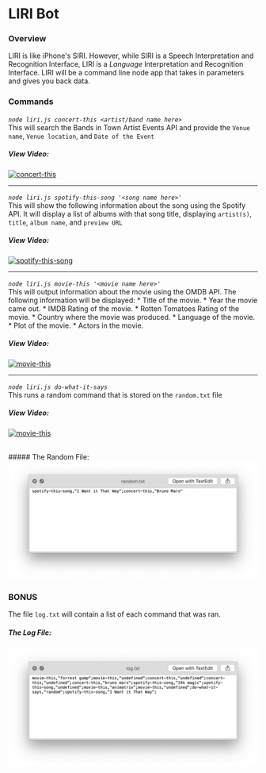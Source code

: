 # LIRI Bot

### Overview
 LIRI is like iPhone's SIRI. However, while SIRI is a Speech Interpretation and Recognition Interface, LIRI is a _Language_ Interpretation and Recognition Interface. LIRI will be a command line node app that takes in parameters and gives you back data.

 ### Commands

*`node liri.js concert-this <artist/band name here>`*<br>
	This will search the Bands in Town Artist Events API and provide the `Venue name`, `Venue location`, and `Date of the Event`<br>

##### View Video:
[![concert-this](https://img.youtube.com/vi/DAic-IU_t0k/0.jpg)](https://www.youtube.com/watch?v=DAic-IU_t0k)

<hr>


*`node liri.js spotify-this-song '<song name here>'`*<br>
	This will show the following information about the song using the Spotify API.  It will display a list of albums with that song title, displaying `artist(s)`, `title`, `album name`, and `preview URL`<br>

##### View Video:
[![spotify-this-song](https://img.youtube.com/vi/6zUWpWTGNL8/0.jpg)](https://www.youtube.com/watch?v=6zUWpWTGNL8)

<hr>

*`node liri.js movie-this '<movie name here>'`*<br>
	This will output information about the movie using the OMDB API.  The following information will be displayed:
	* Title of the movie.
       * Year the movie came out.
       * IMDB Rating of the movie.
       * Rotten Tomatoes Rating of the movie.
       * Country where the movie was produced.
       * Language of the movie.
       * Plot of the movie.
       * Actors in the movie.<br>

##### View Video:
[![movie-this](https://img.youtube.com/vi/Kg0H4bK9FIc/0.jpg)](https://www.youtube.com/watch?v=Kg0H4bK9FIc)

<hr>

*`node liri.js do-what-it-says`*<br>
	This runs a random command that is stored on the `random.txt` file<br>

##### View Video:
[![movie-this](https://img.youtube.com/vi/JYgCcQ2ld4w/0.jpg)](https://www.youtube.com/watch?v=JYgCcQ2ld4w)

<br>
##### The Random File:
<img src="./docs/random.png" alt="random.txt">

### BONUS
The file `log.txt` will contain a list of each command that was ran.
##### The Log File: 
<img src="./docs/log.png" alt="log.txt">

